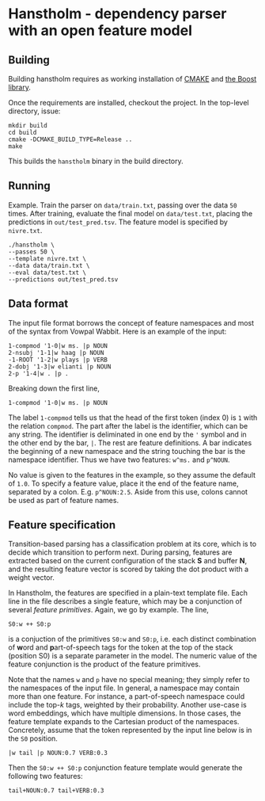 # Hanstholm - dependency parser with an open feature model


## Building

Building hanstholm requires as working installation of  [CMAKE](http://www.cmake.org/) and [the Boost library](http://www.boost.org/).

Once the requirements are installed, checkout the project. In the top-level directory, issue:

```
mkdir build
cd build
cmake -DCMAKE_BUILD_TYPE=Release ..
make
```

This builds the `hanstholm` binary in the build directory. 

## Running

Example. Train the parser on `data/train.txt`, passing over the data `50` times. After training, evaluate the final model on `data/test.txt`, placing the predictions in `out/test_pred.tsv`. The feature model is specified by `nivre.txt`.

```
./hanstholm \
--passes 50 \
--template nivre.txt \
--data data/train.txt \
--eval data/test.txt \
--predictions out/test_pred.tsv
```

## Data format

The input file format borrows the concept of feature namespaces and most of the syntax from Vowpal Wabbit. Here is an example of the input: 

```
1-compmod '1-0|w ms. |p NOUN
2-nsubj '1-1|w haag |p NOUN
-1-ROOT '1-2|w plays |p VERB
2-dobj '1-3|w elianti |p NOUN
2-p '1-4|w . |p .
```

Breaking down the first line, 

```
1-compmod '1-0|w ms. |p NOUN
```

The label `1-compmod` tells us that the head of the first token (index 0) is `1` with the relation `compmod`. The part after the label is the identifier, which can be any string. The identifier is deliminated in one end by the `'` symbol and in the other end by the bar, `|`. The rest are feature definitions. A bar indicates the beginning of a new namespace and the string touching the bar is the namespace identifier. Thus we have two features: `w^ms.` and `p^NOUN`. 

No value is given to the features in the example, so they assume the default of `1.0`. To specify a feature value, place it the end of the feature name, separated by a colon. E.g. `p^NOUN:2.5`. Aside from this use, colons cannot be used as part of feature names. 

## Feature specification 

Transition-based parsing has a classification problem at its core, which is to decide which transition to perform next. During parsing, features are extracted based on the current configuration of the stack **S** and buffer **N**, and the resulting feature vector is scored by taking the dot product with a weight vector. 

In Hanstholm, the features are specified in a plain-text template file. Each line in the file describes a single feature, which may be a conjunction of several *feature primitives*. Again, we go by example. The line,

```
S0:w ++ S0:p
```
is a conjuction of the primitives `S0:w` and `S0:p`, i.e. each distinct combination of **w**ord and **p**art-of-speech tags for the token at the top of the stack (position S0) is a separate parameter in the model. The numeric value of the feature conjunction is the product of the feature primitives. 

Note that the names `w` and `p` have no special meaning; they simply refer to the namespaces of the input file. In general, a namespace may contain more than one feature. For instance, a part-of-speech namespace could include the top-*k* tags, weighted by their probability. Another use-case is word embeddings, which have multiple dimensions. In those cases, the feature template expands to the Cartesian product of the namespaces. Concretely, assume that the token represented by the input line below is in the `S0` position.

```
|w tail |p NOUN:0.7 VERB:0.3
```

Then the `S0:w ++ S0:p` conjunction feature template would generate the following two features:

```
tail+NOUN:0.7 tail+VERB:0.3
```
